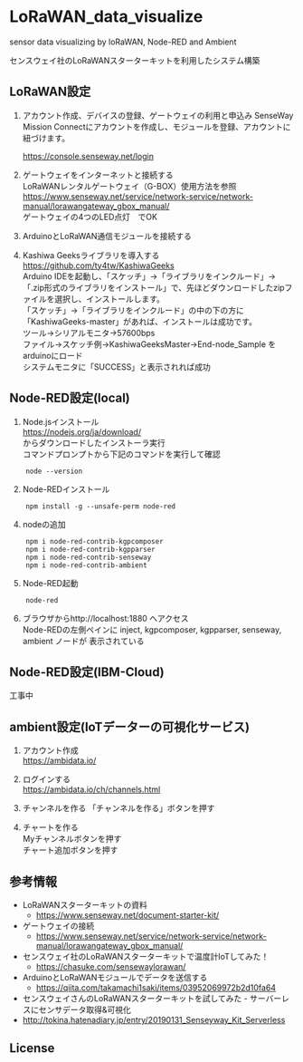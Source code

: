 # LoRaWAN_data_visualize
sensor data visualizing by loRaWAN, Node-RED and Ambient

センスウェイ社のLoRaWANスターターキットを利用したシステム構築

## LoRaWAN設定
1. アカウント作成、デバイスの登録、ゲートウェイの利用と申込み
  SenseWay Mission Connectにアカウントを作成し、モジュールを登録、アカウントに紐づけます。

   https://console.senseway.net/login

2. ゲートウェイをインターネットと接続する  
  LoRaWANレンタルゲートウェイ（G-BOX）使用方法を参照  
  https://www.senseway.net/service/network-service/network-manual/lorawangateway_gbox_manual/  
  ゲートウェイの4つのLED点灯　でOK

3. ArduinoとLoRaWAN通信モジュールを接続する

4. Kashiwa Geeksライブラリを導入する  
  https://github.com/ty4tw/KashiwaGeeks  
  Arduino IDEを起動し、「スケッチ」→「ライブラリをインクルード」→「.zip形式のライブラリをインストール」で、先ほどダウンロードしたzipファイルを選択し、インストールします。  
  「スケッチ」→「ライブラリをインクルード」の中の下の方に「KashiwaGeeks-master」があれば、インストールは成功です。  
  ツール→シリアルモニタ→57600bps  
  ファイル→スケッチ例→KashiwaGeeksMaster→End-node_Sample
をarduinoにロード  
  システムモニタに「SUCCESS」と表示されれば成功

## Node-RED設定(local)
1. Node.jsインストール  
  https://nodejs.org/ja/download/   
  からダウンロードしたインストーラ実行  
  コマンドプロンプトから下記のコマンドを実行して確認
```
    node --version  
```

2. Node-REDインストール
```
    npm install -g --unsafe-perm node-red 
```

4. nodeの追加
```
    npm i node-red-contrib-kgpcomposer
    npm i node-red-contrib-kgpparser
    npm i node-red-contrib-senseway
    npm i node-red-contrib-ambient
```

5. Node-RED起動
```
    node-red 
```

6. ブラウザからhttp://localhost:1880 へアクセス  
  Node-REDの左側ペインに inject, kgpcomposer, kgpparser, senseway, ambient
 ノードが 表示されている

## Node-RED設定(IBM-Cloud)

工事中


## ambient設定(IoTデーターの可視化サービス)
1. アカウント作成  
  https://ambidata.io/

2. ログインする  
  https://ambidata.io/ch/channels.html

3. チャンネルを作る
「チャンネルを作る」ボタンを押す

4. チャートを作る  
  Myチャンネルボタンを押す  
  チャート追加ボタンを押す


## 参考情報
* LoRaWANスターターキットの資料
  * https://www.senseway.net/document-starter-kit/
* ゲートウェイの接続
  * https://www.senseway.net/service/network-service/network-manual/lorawangateway_gbox_manual/
* センスウェイ社のLoRaWANスターターキットで温度計IoTしてみた！
  * https://chasuke.com/sensewaylorawan/
* ArduinoとLoRaWANモジュールでデータを送信する
  * https://qiita.com/takamachi1saki/items/03952069972b2d10fa64
* センスウェイさんのLoRaWANスターターキットを試してみた - サーバーレスにセンサデータ取得&可視化
 * http://tokina.hatenadiary.jp/entry/20190131_Senseyway_Kit_Serverless

## License

